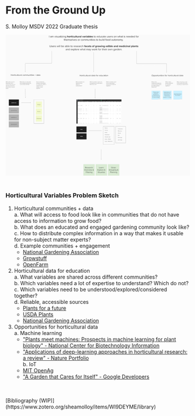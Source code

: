 # From the Ground Up
S. Molloy MSDV 2022 Graduate thesis

![Horticultural Variables Problem Sketch](/MS2_Spring2022_ResearchProblem_Molloy.png)
 <br>
 <br>
### Horticultural Variables Problem Sketch
1. Horticultural communities + data <br>
  a. What will access to food look like in communities that do not have access to information to grow food? <br>
  b. What does an educated and engaged gardening community look like? <br>
  c. How to distribute complex information in a way that makes it usable for non-subject matter experts? <br>
  d. Example communities + engagement <br>
    - [National Gardening Association](https://garden.org/)
    - [Growstuff](https://www.growstuff.org/)
    - [OpenFarm](https://openfarm.cc/)
2. Horticultural data for education <br>
  a. What variables are shared across different communities? <br>
  b. Which variables need a lot of expertise to understand? Which do not? <br>
  c. Which variables need to be understood/explored/considered together? <br>
  d. Reliable, accessible sources <br>
    - [Plants for a future](https://pfaf.org/user/Default.aspx)
    - [USDA Plants](https://plants.sc.egov.usda.gov/home/)
    - [National Gardening Association](https://garden.org/plants)
3. Opportunities for horticultural data <br>
  a. Machine learning <br>
    - ["Plants meet machines: Prospects in machine learning for plant biology" - National Center for Biotechnology Information](https://www.ncbi.nlm.nih.gov/pmc/articles/PMC7328654/)
    - ["Applications of deep-learning approaches in horticultural research: a review" - Nature Portfolio](https://www.nature.com/articles/s41438-021-00560-9) <br>
  b. IoT <br>
    - [MIT OpenAg](https://openagriculturefoundation.github.io/)
    - ["A Garden that Cares for Itself" - Google Developers](https://medium.com/google-developers/building-a-garden-that-cares-for-itself-9918a3d3be7)
 <br>
 <br>
[Bibliography (WIP)](https://www.zotero.org/sheamolloy/items/WI9DEYME/library)
